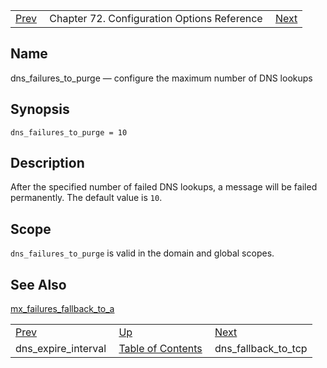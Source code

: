 |     |     |     |
| --- | --- | --- |
| [Prev](conf.ref.dns_expire_interval)  | Chapter 72. Configuration Options Reference |  [Next](conf.ref.dns_fallback_to_tcp) |

<a name="conf.ref.dns_failures_to_purge"></a>
## Name

dns_failures_to_purge — configure the maximum number of DNS lookups

## Synopsis

`dns_failures_to_purge = 10`

<a name="idp24396144"></a>
## Description

After the specified number of failed DNS lookups, a message will be failed permanently. The default value is `10`.

<a name="idp24398496"></a>
## Scope

`dns_failures_to_purge` is valid in the domain and global scopes.

<a name="idp24400768"></a>
## See Also

[mx_failures_fallback_to_a](conf.ref.mx_failures_fallback_to_a "mx_failures_fallback_to_a")

|     |     |     |
| --- | --- | --- |
| [Prev](conf.ref.dns_expire_interval)  | [Up](config.options.ref) |  [Next](conf.ref.dns_fallback_to_tcp) |
| dns_expire_interval  | [Table of Contents](index) |  dns_fallback_to_tcp |

